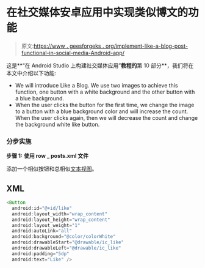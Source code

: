 # 在社交媒体安卓应用中实现类似博文的功能

> 原文:[https://www . geesforgeks . org/implement-like-a-blog-post-functional-in-social-media-Android-app/](https://www.geeksforgeeks.org/implement-like-a-blog-post-functionality-in-social-media-android-app/)

这是**“在 Android Studio 上构建社交媒体应用”**教程的**第 10 部分**，我们将在本文中介绍以下功能:

*   We will introduce Like a Blog. We use two images to achieve this function, one button with a white background and the other button with a blue background.
*   When the user clicks the button for the first time, we change the image to a button with a blue background color and will increase the count. When the user clicks again, then we will decrease the count and change the background white like button.

### **分步实施**

**步骤 1:** **使用 row _ posts.xml 文件**

添加一个相似按钮和总相似[文本视图](https://www.geeksforgeeks.org/working-with-the-textview-in-android/)。

## XML

```java
<Button
  android:id="@+id/like"
  android:layout_width="wrap_content"
  android:layout_height="wrap_content"
  android:layout_weight="1"
  android:autoLink="all"
  android:background="@color/colorWhite"
  android:drawableStart="@drawable/ic_like"
  android:drawableLeft="@drawable/ic_like"
  android:padding="5dp"
  android:text="Like" />
```